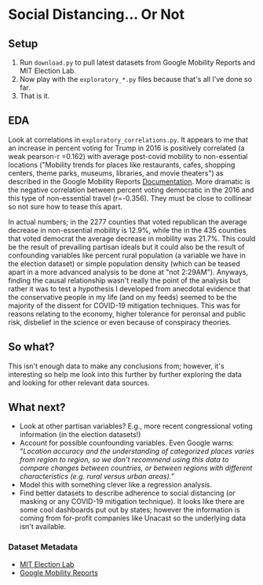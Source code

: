 # Social Distancing... Or Not

## Setup
1. Run `download.py` to pull latest datasets from Google Mobility Reports and MIT Election Lab.
1. Now play with the `exploratory_*.py` files because that's all I've done so far. 
1. That is it.

## EDA
Look at correlations in `exploratory_correlations.py`.  It appears to me that an increase in percent voting for 
Trump in 2016 is positively correlated (a weak pearson-r =0.162) with average post-covid mobility
to non-essential locations ("Mobility trends for places like restaurants, cafes, shopping centers, theme parks, museums, 
libraries, and movie theaters") as described in the Google Mobility Reports [Documentation](https://www.google.com/covid19/mobility/data_documentation.html?hl=en).  More dramatic is the negative correlation between percent voting democratic in the 2016 and this type of non-essential travel (r=-0.356).  They must be close to collinear so not sure how to tease this apart. 

In actual numbers; in the 2277 counties that voted republican the average decrease in non-essential 
mobility is 12.9%, while the in the 435 counties that voted democrat the average decrease in mobility was 21.7%.  This could be the result of prevailing partisan ideals but it could also be the result of confounding variables like percent rural population (a variable we have in the election dataset) or simple population density (which can be teased apart in a more advanced analysis to be done at "not 2:29AM").  Anyways, finding the causal relationship wasn't really the point of the analysis but rather it was to test a hypothesis I developed from anecdotal evidence that the conservative people in my life (and on my feeds) seemed to be the majority of the dissent for COVID-19 mitigation techniques.  This was for reasons relating to the economy, higher tolerance for peronsal and public risk, disbelief in the science or even because of conspiracy theories. 
 
## So what?
This isn't enough data to make any conclusions from; however, it's interesting so help me look into this further
by further exploring the data and looking for other relevant data sources.

## What next?
- Look at other partisan variables? E.g., more recent congressional voting information (in the election datasets!)
- Account for possible counfounding variables.  Even Google warns: "*Location accuracy and the understanding of categorized places varies from region to region, so we don’t recommend using this data to compare changes between countries, or between regions with different characteristics (e.g. rural versus urban areas).*"
- Model this with something clever like a regression analysis.
- Find better datasets to describe adherence to social distancing (or masking or any COVID-19 mitigation technique).  It looks like there are some cool dashboards put out by
states; however the information is coming from for-profit companies like Unacast so the underlying data isn't available.

### Dataset Metadata
- [MIT Election Lab](https://github.com/MEDSL/2018-elections-unoffical/blob/master/election-context-2018.md)
- [Google Mobility Reports](https://www.google.com/covid19/mobility/data_documentation.html?hl=en)

